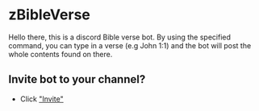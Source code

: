 # zBibleVerse
Hello there, this is a discord Bible verse bot. By using the specified command, you can type in a verse (e.g John 1:1) and the bot will post the whole contents found on there.

## Invite bot to your channel?
 - Click ["Invite"](https://discord.com/api/oauth2/authorize?client_id=781801012557119529&permissions=0&scope=bot)